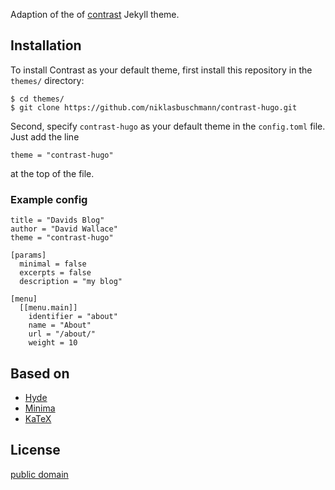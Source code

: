 Adaption of the of [contrast](https://github.com/niklasbuschmann/contrast) Jekyll theme.

## Installation

To install Contrast as your default theme, first install this repository in the `themes/` directory:

    $ cd themes/
    $ git clone https://github.com/niklasbuschmann/contrast-hugo.git

Second, specify `contrast-hugo` as your default theme in the `config.toml` file. Just add the line

    theme = "contrast-hugo"

at the top of the file.

### Example config

```
title = "Davids Blog"
author = "David Wallace"
theme = "contrast-hugo"

[params]
  minimal = false
  excerpts = false
  description = "my blog"

[menu]
  [[menu.main]]
    identifier = "about"
    name = "About"
    url = "/about/"
    weight = 10
```

## Based on

- [Hyde](https://github.com/poole/hyde)
- [Minima](https://github.com/jekyll/minima)
- [KaTeX](https://katex.org/)

## License

[public domain](http://unlicense.org/)
